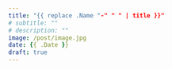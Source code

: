 ```yaml
---
title: "{{ replace .Name "-" " " | title }}"
# subtitle: ""
# description: ""
image: /post/image.jpg
date: {{ .Date }}
draft: true
---
```

